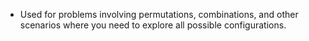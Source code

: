 - Used for problems involving permutations, combinations, and other scenarios where you need to explore all possible configurations.
